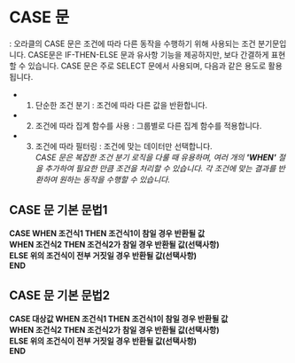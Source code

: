 # CASE 문
: 오라클의 CASE 문은 조건에 따라 다른 동작을 수행하기 위해 사용되는 조건 분기문입니다. CASE문은 IF-THEN-ELSE 문과 유사항 기능을 제공하지만, 보다 간결하게 표현할 수 있습니다. CASE 문은 주로 SELECT 문에서 사용되며, 다음과 같은 용도로 활용됩니다.
+ 1. 단순한 조건 분기 : 조건에 따라 다른 값을 반환합니다.
+ 2. 조건에 따라 집계 함수를 사용 : 그룹별로 다른 집계 함수를 적용합니다.
+ 3. 조건에 따라 필터링 : 조건에 맞는 데이터만 선택합니다. </BR>
*CASE 문은 복잡한 조건 분기 로직을 다룰 때 유용하며, 여러 개의 **'WHEN'** 절을 추가하여 필요한 만큼 조건을 처리할 수 있습니다. 각 조건에 맞는 결과를 반환하여 원하는 동작을 수행할 수 있습니다.*

## CASE 문 기본 문법1
**CASE WHEN 조건식1 THEN 조건식1이 참일 경우 반환될 값** </BR>
**WHEN 조건식2 THEN 조건식2가 참일 경우 반환될 값(선택사항)** </BR>
**ELSE 위의 조건식이 전부 거짓일 경우 반환될 값(선택사항)** </BR>
**END** </BR>

## CASE 문 기본 문법2
**CASE 대상값 WHEN 조건식1 THEN 조건식1이 참일 경우 반환될 값** </BR>
**WHEN 조건식2 THEN 조건식2가 참일 경우 반환될 값(선택사항)** </BR>
**ELSE 위의 조건식이 전부 거짓일 경우 반환될 값(선택사항)** </BR>
**END** </BR>

